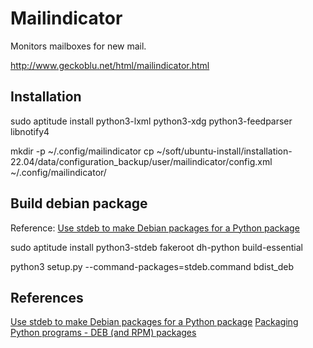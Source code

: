 # Mailindicator

Monitors mailboxes for new mail.

http://www.geckoblu.net/html/mailindicator.html



## Installation

sudo aptitude install python3-lxml python3-xdg python3-feedparser libnotify4

mkdir -p ~/.config/mailindicator
cp ~/soft/ubuntu-install/installation-22.04/data/configuration_backup/user/mailindicator/config.xml ~/.config/mailindicator/



## Build debian package

Reference: [Use stdeb to make Debian packages for a Python package](https://shallowsky.com/blog/programming/python-debian-packages-w-stdeb.html)

sudo aptitude install python3-stdeb fakeroot dh-python build-essential

python3 setup.py --command-packages=stdeb.command bdist_deb


## References
[Use stdeb to make Debian packages for a Python package](https://shallowsky.com/blog/programming/python-debian-packages-w-stdeb.html)
[Packaging Python programs - DEB (and RPM) packages ](https://www.dlab.ninja/2015/11/packaging-python-programs-debian-and.html)
